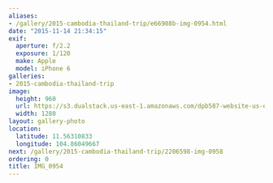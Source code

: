 ```yaml
---
aliases:
- /gallery/2015-cambodia-thailand-trip/e66908b-img-0954.html
date: "2015-11-14 21:34:15"
exif:
  aperture: f/2.2
  exposure: 1/120
  make: Apple
  model: iPhone 6
galleries:
- 2015-cambodia-thailand-trip
image:
  height: 960
  url: https://s3.dualstack.us-east-1.amazonaws.com/dpb587-website-us-east-1/asset/gallery/2015-cambodia-thailand-trip/e66908b-img-0954~1280.jpg
  width: 1280
layout: gallery-photo
location:
  latitude: 11.56310833
  longitude: 104.86049667
next: /gallery/2015-cambodia-thailand-trip/2206598-img-0958
ordering: 0
title: IMG_0954
---
```

